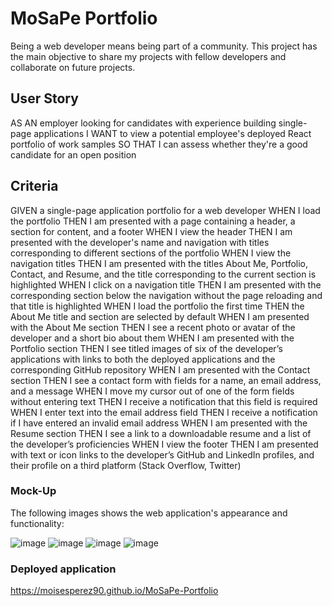 # MoSaPe Portfolio

Being a web developer means being part of a community. This project has the main objective to share my projects with fellow developers and collaborate on future projects.

## User Story

AS AN employer looking for candidates with experience building single-page applications
I WANT to view a potential employee's deployed React portfolio of work samples
SO THAT I can assess whether they're a good candidate for an open position

## Criteria

GIVEN a single-page application portfolio for a web developer
WHEN I load the portfolio
THEN I am presented with a page containing a header, a section for content, and a footer
WHEN I view the header
THEN I am presented with the developer's name and navigation with titles corresponding to different sections of the portfolio
WHEN I view the navigation titles
THEN I am presented with the titles About Me, Portfolio, Contact, and Resume, and the title corresponding to the current section is highlighted
WHEN I click on a navigation title
THEN I am presented with the corresponding section below the navigation without the page reloading and that title is highlighted
WHEN I load the portfolio the first time
THEN the About Me title and section are selected by default
WHEN I am presented with the About Me section
THEN I see a recent photo or avatar of the developer and a short bio about them
WHEN I am presented with the Portfolio section
THEN I see titled images of six of the developer’s applications with links to both the deployed applications and the corresponding GitHub repository
WHEN I am presented with the Contact section
THEN I see a contact form with fields for a name, an email address, and a message
WHEN I move my cursor out of one of the form fields without entering text
THEN I receive a notification that this field is required
WHEN I enter text into the email address field
THEN I receive a notification if I have entered an invalid email address
WHEN I am presented with the Resume section
THEN I see a link to a downloadable resume and a list of the developer’s proficiencies
WHEN I view the footer
THEN I am presented with text or icon links to the developer’s GitHub and LinkedIn profiles, and their profile on a third platform (Stack Overflow, Twitter)

### Mock-Up

The following images shows the web application's appearance and functionality:

![image](https://user-images.githubusercontent.com/118077086/236737619-51b4b7fa-4b03-4400-b5d7-3ed95aced067.png)
![image](https://user-images.githubusercontent.com/118077086/236737673-75ed0e6a-1ecb-47a8-9faf-51a0aa9a2f72.png)
![image](https://user-images.githubusercontent.com/118077086/236737699-70f84ab8-df24-4083-8e78-62c40c702235.png)
![image](https://user-images.githubusercontent.com/118077086/236737723-977ae09c-943b-406b-8ac9-dc1f029a82da.png)

### Deployed application

https://moisesperez90.github.io/MoSaPe-Portfolio
